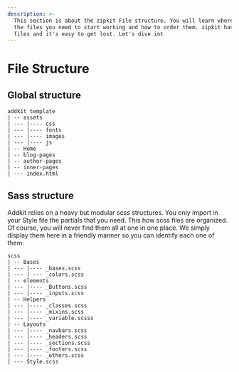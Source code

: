 ```yaml
---
description: >-
  This section is about the zipkit File structure. You will learn where to find
  the files you need to start working and how to order them. zipkit has many
  files and it's easy to get lost. Let's dive int
---
```


# File Structure

## Global structure

```text
addkit template
| -- assets
| --- |---- css
| --- |---- fonts
| --- |---- images
| --- |---- js
| -- Home
| -- blog-pages
| -- author-pages
| -- inner-pages
| --- index.html
```

## Sass structure

Addkit relies on a heavy but modular scss structures. You only import in your Style file the partials that you need. This how scss files are organized. Of course, you will never find them all at one in one place. We simply display them here in a friendly manner so you can identify each one of them.

```text
scss
| -- Bases
| --- |---- _bases.scss
| --- | --- _colors.scss
| -- elements
| --- |---- _Buttons.scss
| --- |---- _inputs.scss
| -- Helpers
| --- |---- _classes.scss
| --- |---- _mixins.scss
| --- |---- _variable.scsss
| -- Layouts
| --- |---- _navbars.scss
| --- |---- _headers.scss
| --- |---- _sections.scss
| --- |---- _footers.scss
| --- |---- _others.scss
| --- Style.scss
```



